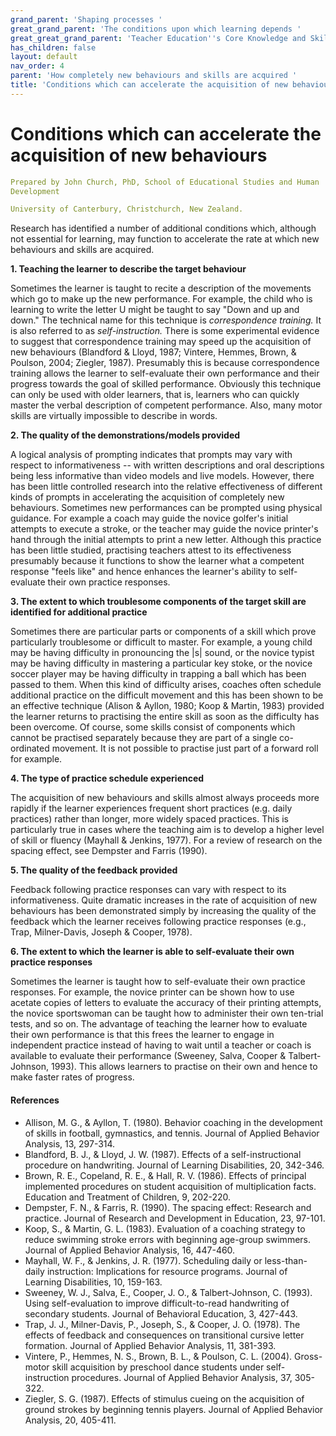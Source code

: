 ```yaml
---
grand_parent: 'Shaping processes '
great_grand_parent: 'The conditions upon which learning depends '
great_great_grand_parent: 'Teacher Education''s Core Knowledge and Skills.'
has_children: false
layout: default
nav_order: 4
parent: 'How completely new behaviours and skills are acquired '
title: 'Conditions which can accelerate the acquisition of new behaviours '
---
```

# Conditions which can accelerate the acquisition of new behaviours


```yaml
Prepared by John Church, PhD, School of Educational Studies and Human
Development

University of Canterbury, Christchurch, New Zealand.
```


Research has identified a number of additional conditions which,
although not essential for learning, may function to accelerate the rate
at which new behaviours and skills are acquired.

**1. Teaching the learner to describe the target behaviour**

Sometimes the learner is taught to recite a description of the movements
which go to make up the new performance. For example, the child who is
learning to write the letter U might be taught to say "Down and up and
down." The technical name for this technique is *correspondence
training.* It is also referred to as *self-instruction.* There is some
experimental evidence to suggest that correspondence training may speed
up the acquisition of new behaviours (Blandford & Lloyd, 1987; Vintere,
Hemmes, Brown, & Poulson, 2004; Ziegler, 1987). Presumably this is
because correspondence training allows the learner to self-evaluate
their own performance and their progress towards the goal of skilled
performance. Obviously this technique can only be used with older
learners, that is, learners who can quickly master the verbal
description of competent performance. Also, many motor skills are
virtually impossible to describe in words.

**2. The quality of the demonstrations/models provided**

A logical analysis of prompting indicates that prompts may vary with
respect to informativeness -- with written descriptions and oral
descriptions being less informative than video models and live models.
However, there has been little controlled research into the relative
effectiveness of different kinds of prompts in accelerating the
acquisition of completely new behaviours. Sometimes new performances can
be prompted using physical guidance. For example a coach may guide the
novice golfer's initial attempts to execute a stroke, or the teacher may
guide the novice printer\'s hand through the initial attempts to print a
new letter. Although this practice has been little studied, practising
teachers attest to its effectiveness presumably because it functions to
show the learner what a competent response "feels like" and hence
enhances the learner's ability to self-evaluate their own practice
responses.

**3. The extent to which troublesome components of the target skill are
identified for additional practice**

Sometimes there are particular parts or components of a skill which
prove particularly troublesome or difficult to master. For example, a
young child may be having difficulty in pronouncing the \|s\| sound, or
the novice typist may be having difficulty in mastering a particular key
stoke, or the novice soccer player may be having difficulty in trapping
a ball which has been passed to them. When this kind of difficulty
arises, coaches often schedule additional practice on the difficult
movement and this has been shown to be an effective technique (Alison &
Ayllon, 1980; Koop & Martin, 1983) provided the learner returns to
practising the entire skill as soon as the difficulty has been overcome.
Of course, some skills consist of components which cannot be practised
separately because they are part of a single co-ordinated movement. It
is not possible to practise just part of a forward roll for example.

**4. The type of practice schedule experienced**

The acquisition of new behaviours and skills almost always proceeds more
rapidly if the learner experiences frequent short practices (e.g. daily
practices) rather than longer, more widely spaced practices. This is
particularly true in cases where the teaching aim is to develop a higher
level of skill or fluency (Mayhall & Jenkins, 1977). For a review of
research on the spacing effect, see Dempster and Farris (1990).

**5. The quality of the feedback provided**

Feedback following practice responses can vary with respect to its
informativeness. Quite dramatic increases in the rate of acquisition of
new behaviours has been demonstrated simply by increasing the quality of
the feedback which the learner receives following practice responses
(e.g., Trap, Milner-Davis, Joseph & Cooper, 1978).

**6. The extent to which the learner is able to self-evaluate their own
practice responses**

Sometimes the learner is taught how to self-evaluate their own practice
responses. For example, the novice printer can be shown how to use
acetate copies of letters to evaluate the accuracy of their printing
attempts, the novice sportswoman can be taught how to administer their
own ten-trial tests, and so on. The advantage of teaching the learner
how to evaluate their own performance is that this frees the learner to
engage in independent practice instead of having to wait until a teacher
or coach is available to evaluate their performance (Sweeney, Salva,
Cooper & Talbert-Johnson, 1993). This allows learners to practise on
their own and hence to make faster rates of progress.


#### References

-   Allison, M. G., & Ayllon, T. (1980). Behavior coaching in the
    development of skills in football, gymnastics, and tennis. Journal
    of Applied Behavior Analysis, 13, 297-314.
-   Blandford, B. J., & Lloyd, J. W. (1987). Effects of a
    self-instructional procedure on handwriting. Journal of Learning
    Disabilities, 20, 342-346.
-   Brown, R. E., Copeland, R. E., & Hall, R. V. (1986). Effects of
    principal implemented procedures on student acquisition of
    multiplication facts. Education and Treatment of Children, 9,
    202-220.
-   Dempster, F. N., & Farris, R. (1990). The spacing effect: Research
    and practice. Journal of Research and Development in Education, 23,
    97-101.
-   Koop, S., & Martin, G. L. (1983). Evaluation of a coaching strategy
    to reduce swimming stroke errors with beginning age-group swimmers.
    Journal of Applied Behavior Analysis, 16, 447-460.
-   Mayhall, W. F., & Jenkins, J. R. (1977). Scheduling daily or
    less-than-daily instruction: Implications for resource programs.
    Journal of Learning Disabilities, 10, 159-163.
-   Sweeney, W. J., Salva, E., Cooper, J. O., & Talbert-Johnson, C.
    (1993). Using self-evaluation to improve difficult-to-read
    handwriting of secondary students. Journal of Behavioral Education,
    3, 427-443.
-   Trap, J. J., Milner-Davis, P., Joseph, S., & Cooper, J. O. (1978).
    The effects of feedback and consequences on transitional cursive
    letter formation. Journal of Applied Behavior Analysis, 11, 381-393.
-   Vintere, P., Hemmes, N. S., Brown, B. L., & Poulson, C. L. (2004).
    Gross-motor skill acquisition by preschool dance students under
    self-instruction procedures. Journal of Applied Behavior Analysis,
    37, 305-322.
-   Ziegler, S. G. (1987). Effects of stimulus cueing on the acquisition
    of ground strokes by beginning tennis players. Journal of Applied
    Behavior Analysis, 20, 405-411.
